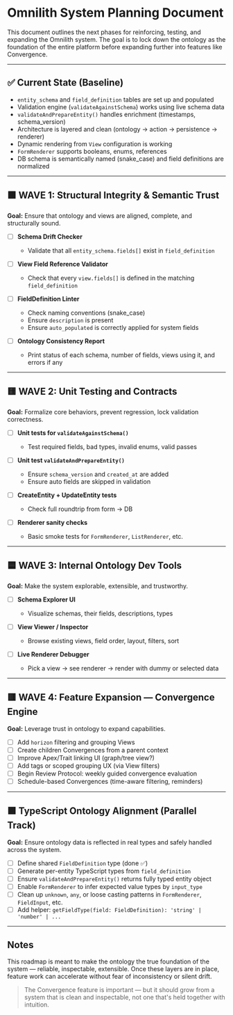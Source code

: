 # Omnilith System Planning Document

This document outlines the next phases for reinforcing, testing, and expanding the Omnilith system. The goal is to lock down the ontology as the foundation of the entire platform before expanding further into features like Convergence.

---

## ✅ Current State (Baseline)

- `entity_schema` and `field_definition` tables are set up and populated
- Validation engine (`validateAgainstSchema`) works using live schema data
- `validateAndPrepareEntity()` handles enrichment (timestamps, schema_version)
- Architecture is layered and clean (ontology → action → persistence → renderer)
- Dynamic rendering from `View` configuration is working
- `FormRenderer` supports booleans, enums, references
- DB schema is semantically named (snake_case) and field definitions are normalized

---

## 🟩 WAVE 1: Structural Integrity & Semantic Trust

**Goal:** Ensure that ontology and views are aligned, complete, and structurally sound.

- [ ] **Schema Drift Checker**

  - Validate that all `entity_schema.fields[]` exist in `field_definition`

- [ ] **View Field Reference Validator**

  - Check that every `view.fields[]` is defined in the matching `field_definition`

- [ ] **FieldDefinition Linter**

  - Check naming conventions (snake_case)
  - Ensure `description` is present
  - Ensure `auto_populated` is correctly applied for system fields

- [ ] **Ontology Consistency Report**

  - Print status of each schema, number of fields, views using it, and errors if any

---

## 🟨 WAVE 2: Unit Testing and Contracts

**Goal:** Formalize core behaviors, prevent regression, lock validation correctness.

- [ ] **Unit tests for `validateAgainstSchema()`**

  - Test required fields, bad types, invalid enums, valid passes

- [ ] **Unit test `validateAndPrepareEntity()`**

  - Ensure `schema_version` and `created_at` are added
  - Ensure auto fields are skipped in validation

- [ ] **CreateEntity + UpdateEntity tests**

  - Check full roundtrip from form → DB

- [ ] **Renderer sanity checks**

  - Basic smoke tests for `FormRenderer`, `ListRenderer`, etc.

---

## 🟦 WAVE 3: Internal Ontology Dev Tools

**Goal:** Make the system explorable, extensible, and trustworthy.

- [ ] **Schema Explorer UI**

  - Visualize schemas, their fields, descriptions, types

- [ ] **View Viewer / Inspector**

  - Browse existing views, field order, layout, filters, sort

- [ ] **Live Renderer Debugger**

  - Pick a view → see renderer → render with dummy or selected data

---

## 🟥 WAVE 4: Feature Expansion — Convergence Engine

**Goal:** Leverage trust in ontology to expand capabilities.

- [ ] Add `horizon` filtering and grouping Views
- [ ] Create children Convergences from a parent context
- [ ] Improve Apex/Trait linking UI (graph/tree view?)
- [ ] Add tags or scoped grouping UX (via View filters)
- [ ] Begin Review Protocol: weekly guided convergence evaluation
- [ ] Schedule-based Convergences (time-aware filtering, reminders)

---

## 🟪 TypeScript Ontology Alignment (Parallel Track)

**Goal:** Ensure ontology data is reflected in real types and safely handled across the system.

- [ ] Define shared `FieldDefinition` type (done ✅)
- [ ] Generate per-entity TypeScript types from `field_definition`
- [ ] Ensure `validateAndPrepareEntity()` returns fully typed entity object
- [ ] Enable `FormRenderer` to infer expected value types by `input_type`
- [ ] Clean up `unknown`, `any`, or loose casting patterns in `FormRenderer`, `FieldInput`, etc.
- [ ] Add helper: `getFieldType(field: FieldDefinition): 'string' | 'number' | ...`

---

## Notes

This roadmap is meant to make the ontology the true foundation of the system — reliable, inspectable, extensible. Once these layers are in place, feature work can accelerate without fear of inconsistency or silent drift.

> The Convergence feature is important — but it should grow from a system that is clean and inspectable, not one that's held together with intuition.
